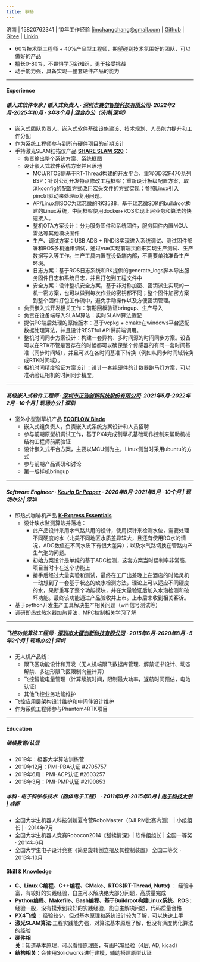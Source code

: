 ```yaml
---
title: 耿畅
---
```


济南 | 15820762341 | 10年工作经验 |imchangchang@gmail.com | [Github](https://github.com/imchangchang) | [Gitee](https://gitee.com/imchangchang) | [Linkin](https://www.linkedin.com/in/imchangchang)

* 60%技术型工程师 + 40%产品型工程师，期望碰到技术氛围好的团队，可以做好的产品
* 擅长0-80%，不畏惧学习新知识，勇于接受挑战
* 动手能力强，具备实现一整套硬件产品的能力
---
#### **Experience**
##### **嵌入式软件专家 / 嵌入式负责人** · [**深圳市赛尔智控科技有限公司**](https://shareuav.cn/)· 2022年2月-2025年10月 · 3年8个月 | **混合办公**（济南|深圳）
* 嵌入式团队负责人，嵌入式软件基础设施建设、技术规划、人员能力提升和工作分配
* 作为系统工程师参与到所有硬件项目的前期设计
* 手持激光SLAM扫描仪产品 [**SHARE SLAM S20**](https://shareuav.cn/S20)：
  * 负责输出整个系统方案、系统框图
  * 设计嵌入式软件系统方案并且落地
    * MCU/RTOS侧基于RT-Thread构建的开发平台，重写GD32F470系列BSP；针对公司开发特点修改工程框架；重新设计板级配置方案，取消kconfig的配置方式改用宏头文件的方式实现；参照Linux引入pinctrl驱动来处理io复用问题。
    * AP/Linux侧SOC为瑞芯微的RK3588，基于瑞芯微SDK的buildroot构建的Linux系统，中间框架使用docker+ROS实现上层业务和算法的快速接入。
    * 整机OTA方案设计：分为服务固件和系统固件，服务固件内置MCU、雷达等其他模块固件
    * 生产、调试方案：USB ADB + RNDIS实现进入系统调试、测试固件部署和ROS多机通讯调试，通过vue实现前端页面来实现生产测试、生产数据写入等工作。生产工具内置在设备端内部，不需要单独准备生产环境。
    * 日志方案：基于ROS日志系统和RK提供的generate_logs脚本导出服务固件日志和系统日志，并且打包到工程文件中
    * 安全方案：设计整机安全方案，基于非对称加密、密钥派生实现的一机一密方案，也可以做到每次作业的密钥都不同；整个固件加密方案到整个固件打包工作流中，避免手动操作以及方便密钥管理。
  * 负责嵌入式开发相关工作：前期回板验证bringup、生产导入
  * 负责在设备端导入SLAM算法：实时SLAM算法适配
  * 提供PC端后处理的原始版本：基于vcpkg + cmake在windows平台适配数据处理算法，并且设计RESTful API供前端调用。
  * 整机时间同步方案设计：构建一套异构、多时间源的时间同步方案。设备可以在RTK不管是否存在的时候都可以确保整个传感器的有同一套时间基准（同步时间域），并且可以在各时间基准下转换（例如从同步时间域转换成RTK时间域）。
  * 相机时间精度验证方案设计：设计一套纯硬件的计数器跑马灯方案，可以准确验证相机的时间同步精度。
 --- 
##### **高级嵌入式软件工程师** · [**深圳市正浩创新科技股份有限公司**](https://www.ecoflow.com/)· 2021年5月-2022年2月 · 10个月  | **现场办公**  | 深圳
* 室外小型割草机产品 [**ECOFLOW Blade**](https://www.ecoflow.com/de/blade-robotic-lawn-mower)
    * 嵌入式组负责人，负责嵌入式系统方案设计和人员招聘
    * 参与前期原型机调试工作，基于PX4完成割草机基础动作控制来帮助机械结构工程师前期验证
    * 设计嵌入式平台方案，主要以MCU侧为主，Linux侧当时采用ubuntu的方式
    * 参与前期产品调研和讨论
    * 第一版样机bringup
---
##### **Software Engineer** · [**Keurig Dr Pepper**](https://www.keurigdrpepper.com/) · 2020年8月-2021年5月 · 10个月   | **现场办公**  | 深圳
* 即热式咖啡机产品 [**K-Express Essentials**](https://www.amazon.com/Keurig-K-Express-Essentials-Single-Coffee/dp/B0BMPT81GW)
  * 设计缺水监测算法并落地：
    * 此产品设计采用水气路共用的设计，使用探针来检测水位，需要处理不同硬度的水（北美不同地区水质差异较大，且还有使用RO水的情况，ADC数值在不同水质下有很大差异）；以及水气路切换在管路内产生气泡的问题。
    * 初始方案设计是单纯的基于ADC检测，这套方案当时误判率非常高，项目当时卡在这个功能上
    * 接手后经过大量实验和测试，最终在工厂出差晚上在酒店的时候灵机一动想到了一套基于状态的缺水检测方法，理论上可以适应不同硬度的水，果断重写了整个功能模块，并在大量验证后加入水泡检测和破坏功能。最终该功能通过产品验收并上市。上市后未收到相关客诉。
* 基于python开发生产工具解决生产相关问题（wifi信号测试等）
* 调研即热式热水器加热算法，MPC控制相关学习了解
---   
##### **飞控功能算法工程师** · [**深圳市大疆创新科技有限公司**](https://www.dji.com/) · 2015年6月-2020年8月 · 5年2个月 |  **现场办公**  | 深圳
  * 无人机产品线：
    * 限飞区功能设计和开发（无人机端限飞数据库管理、解禁证书设计、动态解禁、多边形限飞区限制向量计算）
    * 飞控智能电量管理（计算续航时间，限制最大功率，返航时间预估，电池认证）
    * 其他飞控业务功能维护
  * 飞控应用层架构设计维护和中间件设计维护
  * 作为系统工程师参与Phantom4RTK项目  
---
#### **Education**
##### 继续教育/认证
  * 2019年：极客大学算法训练营
  * 2019年12月：PMI-PBA认证 #2705757
  * 2019年6月：PMI-ACP认证 #2603257
  * 2018年3月：PMI-PMP认证 #2190853
##### 本科 · 电子科学与技术（固体电子工程） · 2011年9月-2015年6月 | [**电子科技大学**](https://www.uestc.edu.cn/) | 成都
  * 全国大学生机器人科技创新夏令营RoboMaster（DJI RM比赛内测） | 小组组长 | · 2014年7月
  * 全国大学生机器人竞赛Robocon2014《舐犊情深》| 软件组组长 | 全国一等奖 · 2014年6月
  * 全国大学生电子设计竞赛《简易旋转倒立摆及其控制装置》 全国二等奖 · 2013年10月

#### **Skill & Knowledge**
  * **C、Linux C编程、C++编程、CMake、RTOS(RT-Thread, Nuttx)** ： 经验丰富，有较好的实践经验，自主可以解决绝大部分问题，高质量完成
  * **Python编程、Makefile、Bash编程、基于Buildroot构建Linux系统、ROS** : 经验一般，没有摸索到较好的实践经验，能自主解决问题，代码质量合格
  * **PX4飞控** ：经验较少，但对基本原理和系统设计较为了解，可以快速上手
  * **激光SLAM算法**:工程实践能力强，对算法基本原理了解，但没有深度优化算法的经验
  * **硬件相关**：知道基本原理，可以看懂原理图，有画PCB经验（4层, AD, kicad）
  * **结构相关**：会使用Solidworks进行建模，辅助搭建原型认证
